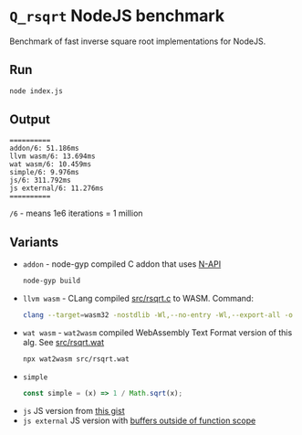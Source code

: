 # `Q_rsqrt` NodeJS benchmark

Benchmark of fast inverse square root implementations for NodeJS.

## Run

```bash
node index.js
```


## Output

```
==========
addon/6: 51.186ms
llvm wasm/6: 13.694ms
wat wasm/6: 10.459ms
simple/6: 9.976ms
js/6: 311.792ms
js external/6: 11.276ms
==========
```


`/6` - means 1e6 iterations = 1 million

## Variants

- `addon` - node-gyp compiled C addon that uses [N-API](https://nodejs.org/api/n-api.html) 
  ```bash
  node-gyp build
  ```
- `llvm wasm` - CLang compiled [src/rsqrt.c](src/rsqrt.c) to WASM.
  Command:
  ```bash
  clang --target=wasm32 -nostdlib -Wl,--no-entry -Wl,--export-all -o build/Release/rsqrt.wasm src/rsqrt.c
  ```
- `wat wasm` - `wat2wasm` compiled WebAssembly Text Format version of this alg. See [src/rsqrt.wat](src/rsqrt.wat)
  ```bash
  npx wat2wasm src/rsqrt.wat
  ```
- `simple`
  ```javascript
  const simple = (x) => 1 / Math.sqrt(x);
  ```
- `js` JS version from [this gist](https://gist.github.com/starfys/aaaee80838d0e013c27d)
- `js external` JS version with [buffers outside of function scope](https://gist.github.com/starfys/aaaee80838d0e013c27d?permalink_comment_id=3875468#gistcomment-3875468)
